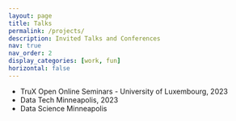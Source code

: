 ```yaml
---
layout: page
title: Talks
permalink: /projects/
description: Invited Talks and Conferences
nav: true
nav_order: 2
display_categories: [work, fun]
horizontal: false
---
```


* TruX Open Online Seminars - University of Luxembourg, 2023
* Data Tech Minneapolis, 2023
* Data Science Minneapolis

